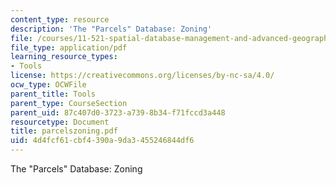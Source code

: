 ```yaml
---
content_type: resource
description: 'The "Parcels" Database: Zoning'
file: /courses/11-521-spatial-database-management-and-advanced-geographic-information-systems-spring-2003/4d4fcf61cbf4390a9da3455246844df6_parcelszoning.pdf
file_type: application/pdf
learning_resource_types:
- Tools
license: https://creativecommons.org/licenses/by-nc-sa/4.0/
ocw_type: OCWFile
parent_title: Tools
parent_type: CourseSection
parent_uid: 87c407d0-3723-a739-8b34-f71fccd3a448
resourcetype: Document
title: parcelszoning.pdf
uid: 4d4fcf61-cbf4-390a-9da3-455246844df6
---
```

The "Parcels" Database: Zoning